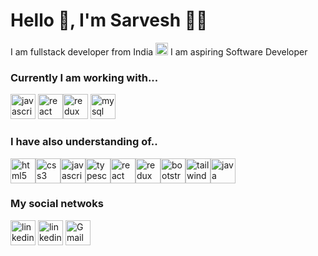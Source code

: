 <h1 align="left">Hello 👋, I'm Sarvesh 👨‍🎓 </h1>
<p>I am fullstack developer from India 
  <span><a><img src="https://www.svgrepo.com/show/405510/flag-for-flag-india.svg" alt="IndiaFlag" width="20" height="20" /></a></span>
  I am aspiring Software Developer</p>

<h3>Currently I am working with...</h3>
<p align="left">
<a href="https://developer.mozilla.org/en-US/docs/Web/JavaScript" target="_blank" rel="noreferrer"><img src="https://www.svgrepo.com/show/29753/javascript.svg" alt="javascript" width="40" height="40" /></a>
<a href="https://reactjs.org/" target="_blank" rel="noreferrer"><img src="https://www.svgrepo.com/show/355190/reactjs.svg" alt="react" width="40" height="40" /></a><a href="https://redux.js.org/" target="_blank" rel="noreferrer"><img src="https://www.svgrepo.com/show/354274/redux.svg" alt="redux" width="40" height="40" /></a>
<a href="https://www.mysql.com/" target="_blank" rel="noreferrer"><img src="https://www.svgrepo.com/show/303251/mysql-logo.svg" alt="mysql" width="40" height="40" /></a>
</p>


<h3 align="left">I have also understanding of..</h3>
<p align="left"><a href="https://www.w3.org/html/" target="_blank" rel="noreferrer"><img src="https://www.svgrepo.com/show/452228/html-5.svg" alt="html5" width="40" height="40" /></a><a href="https://www.w3schools.com/css/" target="_blank" rel="noreferrer"><img src="https://www.svgrepo.com/show/373535/css.svg" alt="css3" width="40" height="40" /></a><a href="https://developer.mozilla.org/en-US/docs/Web/JavaScript" target="_blank" rel="noreferrer"><img src="https://www.svgrepo.com/show/29753/javascript.svg" alt="javascript" width="40" height="40" /></a><a href="https://www.typescriptlang.org/" target="_blank" rel="noreferrer"><img src="https://www.svgrepo.com/show/374144/typescript.svg" alt="typescript" width="40" height="40" /></a><a href="https://reactjs.org/" target="_blank" rel="noreferrer"><img src="https://www.svgrepo.com/show/355190/reactjs.svg" alt="react" width="40" height="40" /></a><a href="https://redux.js.org/" target="_blank" rel="noreferrer"><img src="https://www.svgrepo.com/show/354274/redux.svg" alt="redux" width="40" height="40" /></a><a href="https://getbootstrap.com" target="_blank" rel="noreferrer"><img src="https://www.svgrepo.com/show/353498/bootstrap.svg" alt="bootstrap" width="40" height="40"/></a><a href="https://tailwindcss.com/" target="_blank" rel="noreferrer"><img src="https://www.svgrepo.com/show/374118/tailwind.svg" alt="tailwind" width="40" height="40" /></a><a href="https://www.java.com" target="_blank" rel="noreferrer"><img src="https://www.svgrepo.com/show/452234/java.svg" alt="java" width="40" height="40" /></a></p>

<h3>My social netwoks</h3>
<p align="left">
  <a href="https://www.linkedin.com/in/sarvesh-gupta1808/" target="_blank" rel="noreferrer"><img src="https://www.svgrepo.com/show/448234/linkedin.svg" alt="linkedin" width="40" height="40" /></a>
<a href="https://www.instagram.com/_sarvesh_gupta_01/" target="_blank" rel="noreferrer"><img src="https://www.svgrepo.com/show/452229/instagram-1.svg" alt="linkedin" width="40" height="40" /></a>
<a href="https://mail.google.com/mail/" target="_blank" rel="noreferrer"><img src="https://www.svgrepo.com/show/452213/gmail.svg" alt="Gmail" width="40" height="40" /></a>
</p>



